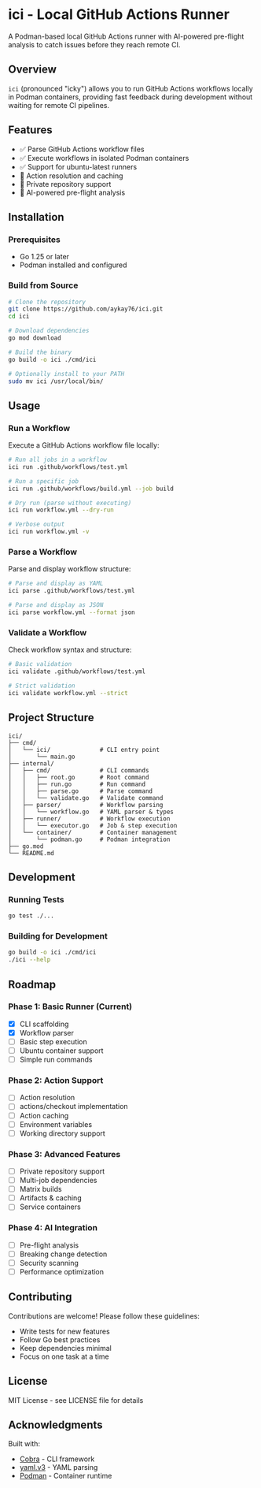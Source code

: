 # ici - Local GitHub Actions Runner

A Podman-based local GitHub Actions runner with AI-powered pre-flight analysis to catch issues before they reach remote CI.

## Overview

`ici` (pronounced "icky") allows you to run GitHub Actions workflows locally in Podman containers, providing fast feedback during development without waiting for remote CI pipelines.

## Features

- ✅ Parse GitHub Actions workflow files
- ✅ Execute workflows in isolated Podman containers
- ✅ Support for ubuntu-latest runners
- 🚧 Action resolution and caching
- 🚧 Private repository support
- 🚧 AI-powered pre-flight analysis

## Installation

### Prerequisites

- Go 1.25 or later
- Podman installed and configured

### Build from Source

```bash
# Clone the repository
git clone https://github.com/aykay76/ici.git
cd ici

# Download dependencies
go mod download

# Build the binary
go build -o ici ./cmd/ici

# Optionally install to your PATH
sudo mv ici /usr/local/bin/
```

## Usage

### Run a Workflow

Execute a GitHub Actions workflow file locally:

```bash
# Run all jobs in a workflow
ici run .github/workflows/test.yml

# Run a specific job
ici run .github/workflows/build.yml --job build

# Dry run (parse without executing)
ici run workflow.yml --dry-run

# Verbose output
ici run workflow.yml -v
```

### Parse a Workflow

Parse and display workflow structure:

```bash
# Parse and display as YAML
ici parse .github/workflows/test.yml

# Parse and display as JSON
ici parse workflow.yml --format json
```

### Validate a Workflow

Check workflow syntax and structure:

```bash
# Basic validation
ici validate .github/workflows/test.yml

# Strict validation
ici validate workflow.yml --strict
```

## Project Structure

```
ici/
├── cmd/
│   └── ici/              # CLI entry point
│       └── main.go
├── internal/
│   ├── cmd/              # CLI commands
│   │   ├── root.go       # Root command
│   │   ├── run.go        # Run command
│   │   ├── parse.go      # Parse command
│   │   └── validate.go   # Validate command
│   ├── parser/           # Workflow parsing
│   │   └── workflow.go   # YAML parser & types
│   ├── runner/           # Workflow execution
│   │   └── executor.go   # Job & step execution
│   └── container/        # Container management
│       └── podman.go     # Podman integration
├── go.mod
└── README.md
```

## Development

### Running Tests

```bash
go test ./...
```

### Building for Development

```bash
go build -o ici ./cmd/ici
./ici --help
```

## Roadmap

### Phase 1: Basic Runner (Current)
- [x] CLI scaffolding
- [x] Workflow parser
- [ ] Basic step execution
- [ ] Ubuntu container support
- [ ] Simple run commands

### Phase 2: Action Support
- [ ] Action resolution
- [ ] actions/checkout implementation
- [ ] Action caching
- [ ] Environment variables
- [ ] Working directory support

### Phase 3: Advanced Features
- [ ] Private repository support
- [ ] Multi-job dependencies
- [ ] Matrix builds
- [ ] Artifacts & caching
- [ ] Service containers

### Phase 4: AI Integration
- [ ] Pre-flight analysis
- [ ] Breaking change detection
- [ ] Security scanning
- [ ] Performance optimization

## Contributing

Contributions are welcome! Please follow these guidelines:

- Write tests for new features
- Follow Go best practices
- Keep dependencies minimal
- Focus on one task at a time

## License

MIT License - see LICENSE file for details

## Acknowledgments

Built with:
- [Cobra](https://github.com/spf13/cobra) - CLI framework
- [yaml.v3](https://gopkg.in/yaml.v3) - YAML parsing
- [Podman](https://podman.io/) - Container runtime
